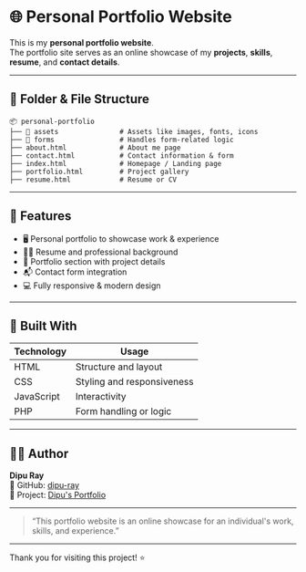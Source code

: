 # 🌐 Personal Portfolio Website
This is my **personal portfolio website**.  
The portfolio site serves as an online showcase of my **projects**, **skills**, **resume**, and **contact details**.

---

## 📁 Folder & File Structure
```
📦 personal-portfolio
├── 📁 assets               # Assets like images, fonts, icons
├── 📁 forms                # Handles form-related logic
├── about.html             # About me page
├── contact.html           # Contact information & form
├── index.html             # Homepage / Landing page
├── portfolio.html         # Project gallery
├── resume.html            # Resume or CV
```

---

## 🌟 Features
- 🖥️ Personal portfolio to showcase work & experience
- 🧑‍💼 Resume and professional background
- 📂 Portfolio section with project details
- 📬 Contact form integration
- 💻 Fully responsive & modern design

---

## 🔧 Built With
| Technology | Usage                         |
|------------|-------------------------------|
| HTML       | Structure and layout          |
| CSS        | Styling and responsiveness    |
| JavaScript | Interactivity                 |
| PHP        | Form handling or logic        |
---

## 👨‍💻 Author
**Dipu Ray**  
🔗 GitHub: [dipu-ray](https://github.com/dipu-ray)
<br>
🔗 Project: [Dipu's Portfolio](https://dipu-ray.github.io/)

---

> “This portfolio website is an online showcase for an individual's work, skills, and experience.”

---

Thank you for visiting this project! ⭐
